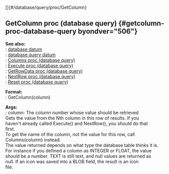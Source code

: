 []{#/database/query/proc/GetColumn}    
## GetColumn proc (database query) {#getcolumn-proc-database-query byondver="506"}    
**See also:**    
:   [database datum](ref/database)    
:   [database query datum](ref/database/query)    
:   [Columns proc (database query)](ref/database/query/proc/Columns)    
:   [Execute proc (database query)](ref/database/query/proc/Execute)    
:   [GetRowData proc (database query)](ref/database/query/proc/GetRowData)    
:   [NextRow proc (database query)](ref/database/query/proc/NextRow)    
:   [Reset proc (database query)](ref/database/query/proc/Reset)    
<!-- -->    
**Format:**    
:   GetColumn(column)    
<!-- -->    
**Args:**    
:   column: The column number whose value should be retrieved    
Gets the value from the Nth column in this row of results. If you    
haven\'t already called Execute() and NextRow(), you should do that    
first.    
To get the name of the column, not the value for this row, call    
Columns(column) instead.    
The value returned depends on what type the database table thinks it is.    
For instance if you defined a column as INTEGER or FLOAT, the value    
should be a number. TEXT is still text, and null values are returned as    
null. If an icon was saved into a BLOB field, the result is an icon    
file.  